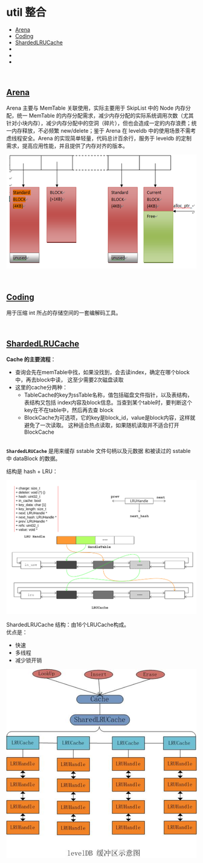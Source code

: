 # util 整合


- [Arena](#Arena)
- [Coding](#Coding)
- [ShardedLRUCache](#ShardedLRUCache)
- []()
- []()
- []()




&nbsp;   
<a id="Arena"></a>
## [Arena](https://github.com/rsy56640/read_and_analyse_levelDB/blob/master/architecture/util/Arena/arena%20-%202018-09-30%20-%20rsy.md)

Arena 主要与 MemTable 关联使用，实际主要用于 SkipList 中的 Node 内存分配，统一 MemTable 的内存分配需求，减少内存分配的实际系统调用次数（尤其针对小块内存），减少内存分配中的空洞（碎片），但也会造成一定的内存浪费；统一内存释放，不必频繁 new/delete；鉴于 Arena 在 leveldb 中的使用场景不需考虑线程安全。Arena 的实现简单轻量，代码总计百余行，服务于 leveldb 的定制需求，提高应用性能，并且提供了内存对齐的版本。

![](Arena/assets/Arena_alloc_09_29.png)


&nbsp;   
<a id="Coding"></a>
## [Coding](https://github.com/rsy56640/read_and_analyse_levelDB/blob/master/architecture/util/Coding/coding%20-%202018-09-06%20-%20rsy.md)

用于压缩 int 所占的存储空间的一套编解码工具。


&nbsp;   
<a id="ShardedLRUCache"></a>
## [ShardedLRUCache](https://github.com/rsy56640/read_and_analyse_levelDB/blob/master/architecture/util/LRU/cache%20-%202018-09-20%20-%20rsy.md)

**Cache 的主要流程**：   

- 查询会先在memTable中找，如果没找到，会去读index，确定在哪个block中，再去block中读， 这至少需要2次磁盘读取
- 这里的cache分两种：
    - TableCache的key为ssTable名称，值包括磁盘文件指针，以及表结构，表结构又包括 index内容及block信息。当查到某个table时，要判断这个key在不在table中，然后再去查 block
    - BlockCache为可选项，它的key是block_id，value是block内容，这样就避免了一次读取。 这种适合热点读取，如果随机读取并不适合打开BlockCache

&nbsp;   
**`ShardedLRUCache`** 是用来缓存 sstable 文件句柄以及元数据 和被读过的 sstable 中 dataBlock 的数据。

结构是 hash + LRU：

![](LRU/assets/leveldb_lrucache_09_27.png)

ShardedLRUCache 结构：由16个LRUCache构成。    
优点是：

- 快速
- 多线程
- 减少锁开销

![](LRU/assets/SharededLRUCache_结构_09_24.png)


&nbsp;   
<a id=""></a>
## []()




&nbsp;   
<a id=""></a>
## []()



&nbsp;   
<a id=""></a>
## []()







